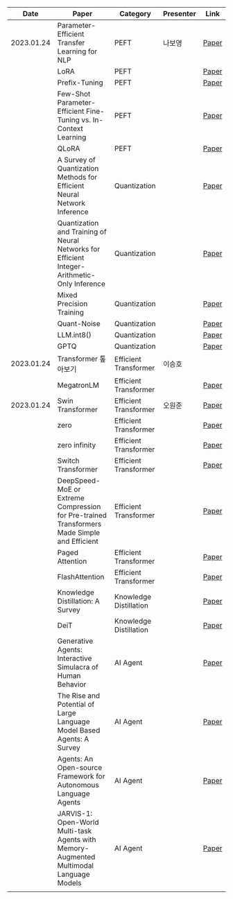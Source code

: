 
| Date       | Paper                                                                                          | Category               | Presenter | Link                                      |
| ---------- | ---------------------------------------------------------------------------------------------- | ---------------------- | --------- | ----------------------------------------- |
| 2023.01.24 | Parameter-Efficient Transfer Learning for NLP                                                 | PEFT                   | 나보영    | [Paper](https://arxiv.org/abs/1902.00751) |
|            | LoRA                                                                                          | PEFT                   |           | [Paper](https://arxiv.org/abs/2106.09685) |
|            | Prefix-Tuning                                                                                 | PEFT                   |           | [Paper](https://arxiv.org/abs/2101.00190) |
|            | Few-Shot Parameter-Efficient Fine-Tuning vs. In-Context Learning                              | PEFT                   |           | [Paper](https://arxiv.org/abs/2205.05638) |
|            | QLoRA                                                                                         | PEFT                   |           | [Paper](https://arxiv.org/abs/2305.14314) |
|            | A Survey of Quantization Methods for Efficient Neural Network Inference                       | Quantization           |           | [Paper](https://arxiv.org/abs/2103.13630) |
|            | Quantization and Training of Neural Networks for Efficient Integer-Arithmetic-Only Inference  | Quantization           |           | [Paper](https://arxiv.org/abs/1712.05877) |
|            | Mixed Precision Training                                                                      | Quantization           |           | [Paper](https://arxiv.org/abs/1710.03740) |
|            | Quant-Noise                                                                                   | Quantization           |           | [Paper](https://arxiv.org/abs/2004.07320) |
|            | LLM.int8()                                                                                    | Quantization           |           | [Paper](https://arxiv.org/abs/2208.07339) |
|            | GPTQ                                                                                          | Quantization           |           | [Paper](https://arxiv.org/abs/2210.17323) |
| 2023.01.24 | Transformer 톺아보기                                                                           | Efficient Transformer  | 이승호    |                                           |
|            | MegatronLM                                                                                    | Efficient Transformer  |           | [Paper](https://arxiv.org/abs/1909.08053) |
| 2023.01.24 | Swin Transformer                                                                              | Efficient Transformer  | 오원준    | [Paper](https://arxiv.org/abs/2103.14030) |
|            | zero                                                                                          | Efficient Transformer  |           | [Paper](https://arxiv.org/abs/1910.02054) |
|            | zero infinity                                                                                 | Efficient Transformer  |           | [Paper](https://arxiv.org/abs/2104.07857) |
|            | Switch Transformer                                                                            | Efficient Transformer  |           | [Paper](https://arxiv.org/abs/2101.03961) |
|            | DeepSpeed-MoE or Extreme Compression for Pre-trained Transformers Made Simple and Efficient   | Efficient Transformer  |           | [Paper](https://arxiv.org/abs/2201.05596) |
|            | Paged Attention                                                                               | Efficient Transformer  |           | [Paper](https://arxiv.org/abs/2309.06180) |
|            | FlashAttention                                                                                | Efficient Transformer  |           | [Paper](https://arxiv.org/abs/2205.14135) |
|            | Knowledge Distillation: A Survey                                                              | Knowledge Distillation |           | [Paper](https://arxiv.org/abs/2006.05525) |
|            | DeiT                                                                                          | Knowledge Distillation |           | [Paper](https://arxiv.org/abs/2012.12877) |
|            | Generative Agents: Interactive Simulacra of Human Behavior                                    | AI Agent               |           | [Paper](https://arxiv.org/abs/2304.03442) |
|            | The Rise and Potential of Large Language Model Based Agents: A Survey                         | AI Agent               |           | [Paper](https://arxiv.org/abs/2309.07864) |
|            | Agents: An Open-source Framework for Autonomous Language Agents                               | AI Agent               |           | [Paper](https://arxiv.org/abs/2309.07870) |
|            | JARVIS-1: Open-World Multi-task Agents with Memory-Augmented Multimodal Language Models       | AI Agent               |           | [Paper](https://arxiv.org/abs/2311.05997) |
|            |                                                                                                |                        |           |                                           |
